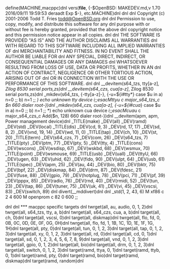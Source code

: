 define(MACHINE,macppc)dnl
vers(__file__,
	{-$OpenBSD: MAKEDEV.md,v 1.70 2016/09/11 19:59:53 deraadt Exp $-},
etc.MACHINE)dnl
dnl
dnl Copyright (c) 2001-2006 Todd T. Fries <todd@OpenBSD.org>
dnl
dnl Permission to use, copy, modify, and distribute this software for any
dnl purpose with or without fee is hereby granted, provided that the above
dnl copyright notice and this permission notice appear in all copies.
dnl
dnl THE SOFTWARE IS PROVIDED "AS IS" AND THE AUTHOR DISCLAIMS ALL WARRANTIES
dnl WITH REGARD TO THIS SOFTWARE INCLUDING ALL IMPLIED WARRANTIES OF
dnl MERCHANTABILITY AND FITNESS. IN NO EVENT SHALL THE AUTHOR BE LIABLE FOR
dnl ANY SPECIAL, DIRECT, INDIRECT, OR CONSEQUENTIAL DAMAGES OR ANY DAMAGES
dnl WHATSOEVER RESULTING FROM LOSS OF USE, DATA OR PROFITS, WHETHER IN AN
dnl ACTION OF CONTRACT, NEGLIGENCE OR OTHER TORTIOUS ACTION, ARISING OUT OF
dnl OR IN CONNECTION WITH THE USE OR PERFORMANCE OF THIS SOFTWARE.
dnl
dnl
__devitem(s64_tzs, tty[a-z]*, Zilog 8530 serial ports,zs)dnl
__devitem(s64_czs, cua[a-z]*, Zilog 8530 serial ports,zs)dnl
_mkdev(s64_tzs, {-tty[a-z]-}, {-u=${i#tty*}
	case $u in
	a) n=0 ;;
	b) n=1 ;;
	*) echo unknown tty device $i ;;
	esac
	M tty$u c major_s64_tzs_c $n 660 dialer root-})dnl
_mkdev(s64_czs, cua[a-z], {-u=${i#cua*}
	case $u in
	a) n=0 ;;
	b) n=1 ;;
	*) echo unknown cua device $i ;;
	esac
	M cua$u c major_s64_czs_c Add($n, 128) 660 dialer root-})dnl
__devitem(apm, apm, Power management device)dnl
_TITLE(make)
_DEV(all)
_DEV(ramd)
_DEV(std)
_DEV(local)
_TITLE(dis)
_DEV(cd, 9, 3)
_DEV(rd, 17, 17)
_DEV(sd, 8, 2)
_DEV(vnd, 19, 14)
_DEV(wd, 11, 0)
_TITLE(tap)
_DEV(ch, 10)
_DEV(st, 20)
_TITLE(term)
_DEV(s64_czs, 7)
_DEV(com, 26)
_DEV(s64_tzs, 7)
_TITLE(pty)
_DEV(ptm, 77)
_DEV(pty, 5)
_DEV(tty, 4)
_TITLE(cons)
_DEV(wscons)
_DEV(wsdisp, 67)
_DEV(wskbd, 68)
_DEV(wsmux, 70)
_TITLE(point)
_DEV(wsmouse, 69)
_TITLE(usb)
_DEV(uall)
_DEV(ttyU, 66)
_DEV(ugen, 63)
_DEV(uhid, 62)
_DEV(fido, 90)
_DEV(ulpt, 64)
_DEV(usb, 61)
_TITLE(spec)
_DEV(apm, 25)
_DEV(au, 44)
_DEV(bio, 80)
_DEV(bktr, 75)
_DEV(bpf, 22)
_DEV(diskmap, 84)
_DEV(drm, 87)
_DEV(fdesc, 21)
_DEV(fuse, 88)
_DEV(gpio, 79)
_DEV(hotplug, 78)
_DEV(pci, 71)
_DEV(pf, 39)
_DEV(pppx, 85)
_DEV(radio, 76)
_DEV(rnd, 40)
_DEV(rmidi, 52)
_DEV(tun, 23)
_DEV(tap, 86)
_DEV(tuner, 75)
_DEV(uk, 41)
_DEV(vi, 45)
_DEV(vscsi, 83)
_DEV(switch, 89)
dnl
divert(__mddivert)dnl
dnl
_std(1, 2, 43, 6)
	M xf86		c 2 4 600
	M openprom	c 82 0 600
	;;

dnl
dnl *** macppc specific targets
dnl
twrget(all, au, audio, 0, 1, 2)dnl
twrget(all, s64_tzs, tty, a, b)dnl
twrget(all, s64_czs, cua, a, b)dnl
target(all, ch, 0)dnl
target(all, vscsi, 0)dnl
target(all, diskmap)dnl
twrget(all, flo, fd, 0, 0B, 0C, 0D, 0E, 0F, 0G, 0H)dnl
twrget(all, flo, fd, 1, 1B, 1C, 1D, 1E, 1F, 1G, 1H)dnl
target(all, pty, 0)dnl
target(all, tun, 0, 1, 2, 3)dnl
target(all, tap, 0, 1, 2, 3)dnl
target(all, xy, 0, 1, 2, 3)dnl
target(all, rd, 0)dnl
target(all, cd, 0, 1)dnl
target(all, sd, 0, 1, 2, 3, 4, 5, 6, 7, 8, 9)dnl
target(all, vnd, 0, 1, 2, 3)dnl
target(all, gpio, 0, 1, 2)dnl
target(all, bio)dnl
target(all, drm, 0, 1, 2, 3)dnl
target(all, switch, 0, 1, 2, 3)dnl
target(ramd, ttya, 0, 1)dnl
target(ramd, ttyb, 0, 1)dnl
target(ramd, pty, 0)dnl
target(ramd, bio)dnl
target(ramd, diskmap)dnl
target(ramd, random)dnl
